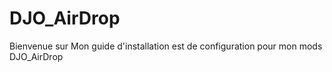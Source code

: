 # DJO_AirDrop
Bienvenue sur Mon guide d'installation est de configuration pour mon mods DJO_AirDrop
